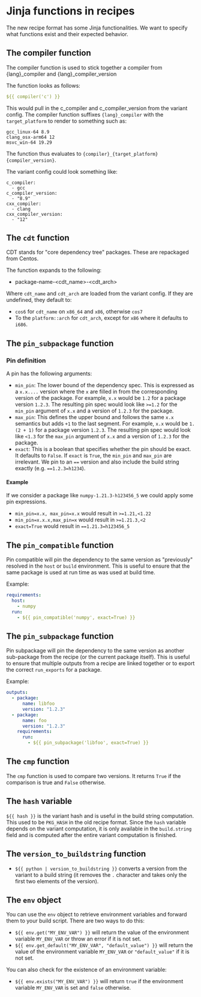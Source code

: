# Jinja functions in recipes

The new recipe format has some Jinja functionalities. We want to specify what functions exist and their expected behavior.

## The compiler function

The compiler function is used to stick together a compiler from {lang}_compiler and {lang}_compiler_version

The function looks as follows:

```yaml
${{ compiler('c') }}
```

This would pull in the c_compiler and c_compiler_version from the variant config. The compiler function suffixes `{lang}_compiler` with the `target_platform` to render to something such as:

```
gcc_linux-64 8.9
clang_osx-arm64 12
msvc_win-64 19.29
```

The function thus evaluates to `{compiler}_{target_platform} {compiler_version}`.

The variant config could look something like:

```
c_compiler:
  - gcc
c_compiler_version:
  - "8.9"
cxx_compiler:
  - clang
cxx_compiler_version:
  - "12"
```

## The `cdt` function

CDT stands for "core dependency tree" packages. These are repackaged from Centos.

The function expands to the following: 

- package-name-<cdt_name>-<cdt_arch>

Where `cdt_name` and `cdt_arch` are loaded from the variant config. If they are undefined, they default to:

- `cos6` for `cdt_name` on `x86_64` and `x86`, otherwise `cos7`
- To the `platform::arch` for `cdt_arch`, except for `x86` where it defaults to `i686`.

## The `pin_subpackage` function

### Pin definition

A pin has the following arguments:

- `min_pin`: The lower bound of the dependency spec. This is expressed as a `x.x....` version where the `x` are filled in from the corresponding version of the package. For example, `x.x` would be `1.2` for a package version `1.2.3`. The resulting pin spec would look like `>=1.2` for the `min_pin` argument of `x.x` and a version of `1.2.3` for the package.
- `max_pin`: This defines the upper bound and follows the same `x.x` semantics but adds `+1` to the last segment. For example, `x.x` would be `1.(2 + 1)` for a package version `1.2.3`. The resulting pin spec would look like `<1.3` for the `max_pin` argument of `x.x` and a version of `1.2.3` for the package.
- `exact`: This is a boolean that specifies whether the pin should be exact. It defaults to `False`. If `exact` is `True`, the `min_pin` and `max_pin` are irrelevant. We pin to an `==` version and also include the build string exactly (e.g. `==1.2.3=h1234`).

#### Example

If we consider a package like `numpy-1.21.3-h123456_5` we could apply some pin expressions. 

- `min_pin=x.x, max_pin=x.x` would result in `>=1.21,<1.22`
- `min_pin=x.x.x,max_pin=x` would result in `>=1.21.3,<2`
- `exact=True` would result in `==1.21.3=h123456_5`


## The `pin_compatible` function

Pin compatible will pin the dependency to the same version as "previously" resolved in the `host` or `build` environment. This is useful to ensure that the same package is used at run time as was used at build time.

Example:

```yaml
requirements:
  host:
    - numpy
  run:
    - ${{ pin_compatible('numpy', exact=True) }}
```

## The `pin_subpackage` function

Pin subpackage will pin the dependency to the same version as another sub-package from the recipe (or the current package itself).
This is useful to ensure that multiple outputs from a recipe are linked together or to export the correct `run_exports` for a package.

Example:

```yaml
outputs:
  - package:
      name: libfoo
      version: "1.2.3"
  - package:
      name: foo
      version: "1.2.3"
    requirements:
      run:
        - ${{ pin_subpackage('libfoo', exact=True) }}
```

## The `cmp` function

The `cmp` function is used to compare two versions. It returns `True` if the comparison is true and `False` otherwise.

## The `hash` variable

`${{ hash }}` is the variant hash and is useful in the build string computation. This used to be `PKG_HASH` in the old recipe format. Since the `hash` variable depends on the variant computation, it is only available in the `build.string` field and is computed after the entire variant computation is finished.

## The `version_to_buildstring` function

- `${{ python | version_to_buildstring }}` converts a version from the variant to a build string (it removes the `.` character and takes only the first two elements of the version).

## The `env` object

You can use the `env` object to retrieve environment variables and forward them to your build script. There are two ways to do this:

- `${{ env.get("MY_ENV_VAR") }}` will return the value of the environment variable `MY_ENV_VAR` or throw an error if it is not set.
- `${{ env.get_default("MY_ENV_VAR", "default_value") }}` will return the value of the environment variable `MY_ENV_VAR` or `"default_value"` if it is not set.

You can also check for the existence of an environment variable:

- `${{ env.exists("MY_ENV_VAR") }}` will return `true` if the environment variable `MY_ENV_VAR` is set and `false` otherwise.
